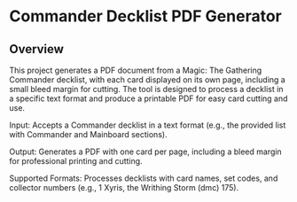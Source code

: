 # Commander Decklist PDF Generator

## Overview

This project generates a PDF document from a Magic: The Gathering Commander decklist, with each card displayed on its own page, including a small bleed margin for cutting. The tool is designed to process a decklist in a specific text format and produce a printable PDF for easy card cutting and use.

Input: Accepts a Commander decklist in a text format (e.g., the provided list with Commander and Mainboard sections).

Output: Generates a PDF with one card per page, including a bleed margin for professional printing and cutting.

Supported Formats: Processes decklists with card names, set codes, and collector numbers (e.g., 1 Xyris, the Writhing Storm (dmc) 175).
